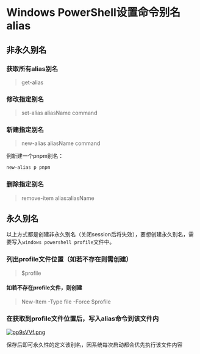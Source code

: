 # Windows PowerShell设置命令别名alias

## 非永久别名

### 获取所有alias别名

> get-alias

### 修改指定别名

> set-alias aliasName command

### 新建指定别名

> new-alias aliasName command


例新建一个pnpm别名：

```bash
new-alias p pnpm
```

### 删除指定别名

> remove-item alias:aliasName

## 永久别名

以上方式都是创建非永久别名（关闭session后将失效），要想创建永久别名，需要写入`windows powershell profile`文件中。

### 列出profile文件位置（如若不存在则需创建）

> $profile

#### 如若不存在profile文件，则创建

> New-Item -Type file -Force $profile

### 在获取到profile文件位置后，写入alias命令到该文件内

[![pp9sVVf.png](https://s1.ax1x.com/2023/02/27/pp9sVVf.png)](https://imgse.com/i/pp9sVVf)

保存后即可永久性的定义该别名，因系统每次启动都会优先执行该文件内容
